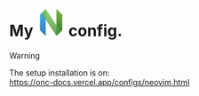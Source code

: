 # My <img src="https://raw.githubusercontent.com/neovim/neovim/refs/heads/master/cmake.packaging/neovim.svg" alt="Neovim" width="50" height="50"> config.

> [!WARNING]
> The setup installation is on:
> <br>https://onc-docs.vercel.app/configs/neovim.html

